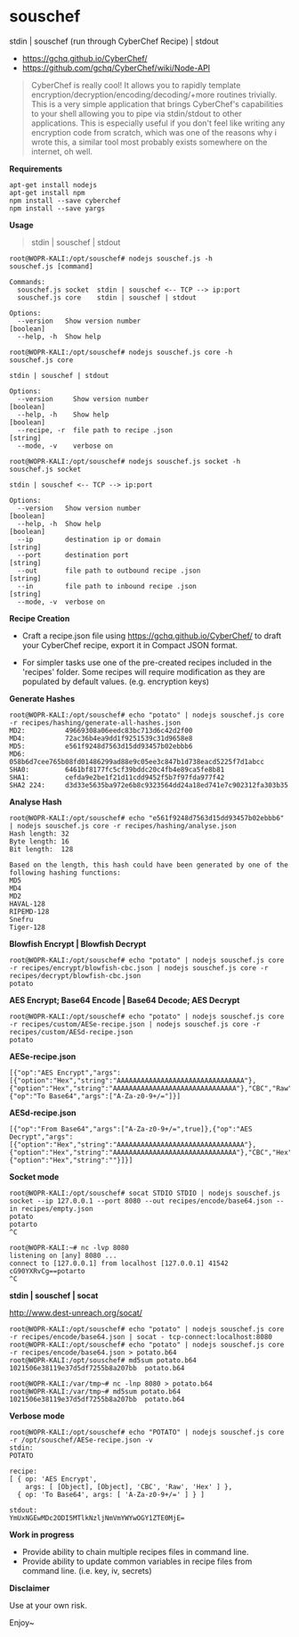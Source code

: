 # souschef

stdin | souschef (run through CyberChef Recipe) | stdout

- https://gchq.github.io/CyberChef/
- https://github.com/gchq/CyberChef/wiki/Node-API

> CyberChef is really cool! It allows you to rapidly template encryption/decryption/encoding/decoding/+more routines trivially. This is a very simple application that brings CyberChef's capabilities to your shell allowing you to pipe via stdin/stdout to other applications. This is especially useful if you don't feel like writing any encryption code from scratch, which was one of the reasons why i wrote this, a similar tool most probably exists somewhere on the internet, oh well. 


**Requirements**

```
apt-get install nodejs
apt-get install npm
npm install --save cyberchef
npm install --save yargs

```

**Usage**

> stdin | souschef | stdout

```
root@WOPR-KALI:/opt/souschef# nodejs souschef.js -h
souschef.js [command]

Commands:
  souschef.js socket  stdin | souschef <-- TCP --> ip:port
  souschef.js core    stdin | souschef | stdout

Options:
  --version   Show version number                                      [boolean]
  --help, -h  Show help  
```

```
root@WOPR-KALI:/opt/souschef# nodejs souschef.js core -h
souschef.js core

stdin | souschef | stdout

Options:
  --version     Show version number                                    [boolean]
  --help, -h    Show help                                              [boolean]
  --recipe, -r  file path to recipe .json                               [string]
  --mode, -v    verbose on

```

```
root@WOPR-KALI:/opt/souschef# nodejs souschef.js socket -h
souschef.js socket

stdin | souschef <-- TCP --> ip:port

Options:
  --version   Show version number                                      [boolean]
  --help, -h  Show help                                                [boolean]
  --ip        destination ip or domain                                  [string]
  --port      destination port                                          [string]
  --out       file path to outbound recipe .json                        [string]
  --in        file path to inbound recipe .json                         [string]
  --mode, -v  verbose on

```

**Recipe Creation**

- Craft a recipe.json file using https://gchq.github.io/CyberChef/ to draft your CyberChef recipe, export it in Compact JSON format.

- For simpler tasks use one of the pre-created recipes included in the 'recipes' folder. Some recipes will require modification as they are populated by default values. (e.g. encryption keys)


**Generate Hashes**

```
root@WOPR-KALI:/opt/souschef# echo "potato" | nodejs souschef.js core -r recipes/hashing/generate-all-hashes.json 
MD2:          49669308a06eedc83bc713d6c42d2f00
MD4:          72ac36b4ea9dd1f9251539c31d9658e8
MD5:          e561f9248d7563d15dd93457b02ebbb6
MD6:          058b6d7cee765b08fd01486299ad88e9c05ee3c847b1d738eacd5225f7d1abcc
SHA0:         6461bf8177fc5cf39bddc20c4fb4e89ca5fe8b81
SHA1:         cefda9e2be1f21d11cdd9452f5b7f97fda977f42
SHA2 224:     d3d33e5635ba972e6b8c9323564dd24a18ed741e7c902312fa303b35
```
**Analyse Hash**

```
root@WOPR-KALI:/opt/souschef# echo "e561f9248d7563d15dd93457b02ebbb6" | nodejs souschef.js core -r recipes/hashing/analyse.json
Hash length: 32
Byte length: 16
Bit length:  128

Based on the length, this hash could have been generated by one of the following hashing functions:
MD5
MD4
MD2
HAVAL-128
RIPEMD-128
Snefru
Tiger-128
```

**Blowfish Encrypt | Blowfish Decrypt**

```
root@WOPR-KALI:/opt/souschef# echo "potato" | nodejs souschef.js core -r recipes/encrypt/blowfish-cbc.json | nodejs souschef.js core -r recipes/decrypt/blowfish-cbc.json 
potato

```

**AES Encrypt; Base64 Encode | Base64 Decode; AES Decrypt**

```
root@WOPR-KALI:/opt/souschef# echo "potato" | nodejs souschef.js core -r recipes/custom/AESe-recipe.json | nodejs souschef.js core -r recipes/custom/AESd-recipe.json 
potato

```

**AESe-recipe.json**

```
[{"op":"AES Encrypt","args":[{"option":"Hex","string":"AAAAAAAAAAAAAAAAAAAAAAAAAAAAAAAA"},{"option":"Hex","string":"AAAAAAAAAAAAAAAAAAAAAAAAAAAAAAA"},"CBC","Raw","Hex"]},{"op":"To Base64","args":["A-Za-z0-9+/="]}]
```

**AESd-recipe.json**
```
[{"op":"From Base64","args":["A-Za-z0-9+/=",true]},{"op":"AES Decrypt","args":[{"option":"Hex","string":"AAAAAAAAAAAAAAAAAAAAAAAAAAAAAAAA"},{"option":"Hex","string":"AAAAAAAAAAAAAAAAAAAAAAAAAAAAAAA"},"CBC","Hex","Raw",{"option":"Hex","string":""}]}]
```

**Socket mode**
```
root@WOPR-KALI:/opt/souschef# socat STDIO STDIO | nodejs souschef.js socket --ip 127.0.0.1 --port 8080 --out recipes/encode/base64.json --in recipes/empty.json
potato
potarto
^C

root@WOPR-KALI:~# nc -lvp 8080
listening on [any] 8080 ...
connect to [127.0.0.1] from localhost [127.0.0.1] 41542
cG90YXRvCg==potarto
^C

```

**stdin | souschef | socat**

http://www.dest-unreach.org/socat/

```
root@WOPR-KALI:/opt/souschef# echo "potato" | nodejs souschef.js core -r recipes/encode/base64.json | socat - tcp-connect:localhost:8080
root@WOPR-KALI:/opt/souschef# echo "potato" | nodejs souschef.js core -r recipes/encode/base64.json > potato.b64
root@WOPR-KALI:/opt/souschef# md5sum potato.b64 
1021506e38119e37d5df7255b8a207bb  potato.b64

root@WOPR-KALI:/var/tmp~# nc -lnp 8080 > potato.b64
root@WOPR-KALI:/var/tmp~# md5sum potato.b64 
1021506e38119e37d5df7255b8a207bb  potato.b64

```

**Verbose mode**

```
root@WOPR-KALI:/opt/souschef# echo "POTATO" | nodejs souschef.js core -r /opt/souschef/AESe-recipe.json -v
stdin: 
POTATO

recipe: 
[ { op: 'AES Encrypt',
    args: [ [Object], [Object], 'CBC', 'Raw', 'Hex' ] },
  { op: 'To Base64', args: [ 'A-Za-z0-9+/=' ] } ]

stdout: 
YmUxNGEwMDc2ODI5MTlkNzljNmVmYWYwOGY1ZTE0MjE=
```

**Work in progress**

- Provide ability to chain multiple recipes files in command line. 
- Provide ability to update common variables in recipe files from command line. (i.e. key, iv, secrets)

**Disclaimer**

Use at your own risk. 

Enjoy~
